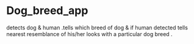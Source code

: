 # Dog_breed_app
detects dog &amp; human .tells which breed of dog &amp; if human detected tells nearest resemblance of his/her looks with a particular dog breed .
